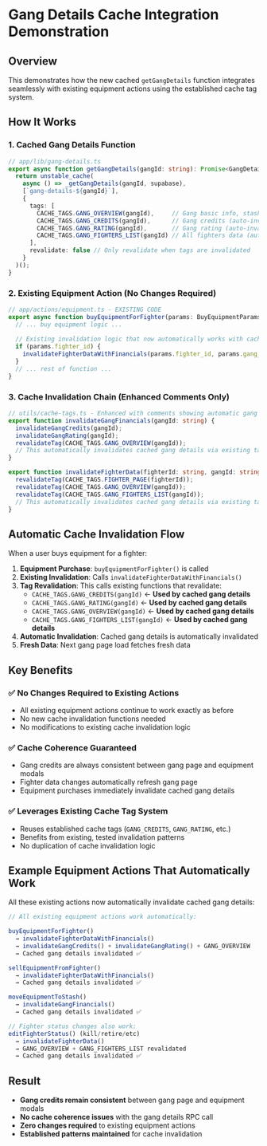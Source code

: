 # Gang Details Cache Integration Demonstration

## Overview
This demonstrates how the new cached `getGangDetails` function integrates seamlessly with existing equipment actions using the established cache tag system.

## How It Works

### 1. Cached Gang Details Function
```typescript
// app/lib/gang-details.ts
export async function getGangDetails(gangId: string): Promise<GangDetailsResult> {
  return unstable_cache(
    async () => _getGangDetails(gangId, supabase),
    [`gang-details-${gangId}`],
    {
      tags: [
        CACHE_TAGS.GANG_OVERVIEW(gangId),     // Gang basic info, stash, vehicles
        CACHE_TAGS.GANG_CREDITS(gangId),      // Gang credits (auto-invalidated by equipment)
        CACHE_TAGS.GANG_RATING(gangId),       // Gang rating (auto-invalidated by equipment)
        CACHE_TAGS.GANG_FIGHTERS_LIST(gangId) // All fighters data (auto-invalidated by equipment)
      ],
      revalidate: false // Only revalidate when tags are invalidated
    }
  )();
}
```

### 2. Existing Equipment Action (No Changes Required)
```typescript
// app/actions/equipment.ts - EXISTING CODE
export async function buyEquipmentForFighter(params: BuyEquipmentParams) {
  // ... buy equipment logic ...
  
  // Existing invalidation logic that now automatically works with cached gang details
  if (params.fighter_id) {
    invalidateFighterDataWithFinancials(params.fighter_id, params.gang_id);
  }
  // ... rest of function ...
}
```

### 3. Cache Invalidation Chain (Enhanced Comments Only)
```typescript
// utils/cache-tags.ts - Enhanced with comments showing automatic gang details invalidation
export function invalidateGangFinancials(gangId: string) {
  invalidateGangCredits(gangId);
  invalidateGangRating(gangId);
  revalidateTag(CACHE_TAGS.GANG_OVERVIEW(gangId));
  // This automatically invalidates cached gang details via existing tags ✅
}

export function invalidateFighterData(fighterId: string, gangId: string) {
  revalidateTag(CACHE_TAGS.FIGHTER_PAGE(fighterId));
  revalidateTag(CACHE_TAGS.GANG_OVERVIEW(gangId));
  revalidateTag(CACHE_TAGS.GANG_FIGHTERS_LIST(gangId));
  // This automatically invalidates cached gang details via existing tags ✅
}
```

## Automatic Cache Invalidation Flow

When a user buys equipment for a fighter:

1. **Equipment Purchase**: `buyEquipmentForFighter()` is called
2. **Existing Invalidation**: Calls `invalidateFighterDataWithFinancials()`
3. **Tag Revalidation**: This calls existing functions that revalidate:
   - `CACHE_TAGS.GANG_CREDITS(gangId)` ← **Used by cached gang details**
   - `CACHE_TAGS.GANG_RATING(gangId)` ← **Used by cached gang details**
   - `CACHE_TAGS.GANG_OVERVIEW(gangId)` ← **Used by cached gang details**
   - `CACHE_TAGS.GANG_FIGHTERS_LIST(gangId)` ← **Used by cached gang details**
4. **Automatic Invalidation**: Cached gang details is automatically invalidated
5. **Fresh Data**: Next gang page load fetches fresh data

## Key Benefits

### ✅ No Changes Required to Existing Actions
- All existing equipment actions continue to work exactly as before
- No new cache invalidation functions needed
- No modifications to existing cache invalidation logic

### ✅ Cache Coherence Guaranteed
- Gang credits are always consistent between gang page and equipment modals
- Fighter data changes automatically refresh gang page
- Equipment purchases immediately invalidate cached gang details

### ✅ Leverages Existing Cache Tag System
- Reuses established cache tags (`GANG_CREDITS`, `GANG_RATING`, etc.)
- Benefits from existing, tested invalidation patterns
- No duplication of cache invalidation logic

## Example Equipment Actions That Automatically Work

All these existing actions now automatically invalidate cached gang details:

```typescript
// All existing equipment actions work automatically:

buyEquipmentForFighter() 
  → invalidateFighterDataWithFinancials()
  → invalidateGangCredits() + invalidateGangRating() + GANG_OVERVIEW
  → Cached gang details invalidated ✅

sellEquipmentFromFighter()
  → invalidateFighterDataWithFinancials() 
  → Cached gang details invalidated ✅

moveEquipmentToStash()
  → invalidateGangFinancials()
  → Cached gang details invalidated ✅

// Fighter status changes also work:
editFighterStatus() (kill/retire/etc)
  → invalidateFighterData()
  → GANG_OVERVIEW + GANG_FIGHTERS_LIST revalidated
  → Cached gang details invalidated ✅
```

## Result
- **Gang credits remain consistent** between gang page and equipment modals
- **No cache coherence issues** with the gang details RPC call
- **Zero changes required** to existing equipment actions
- **Established patterns maintained** for cache invalidation
